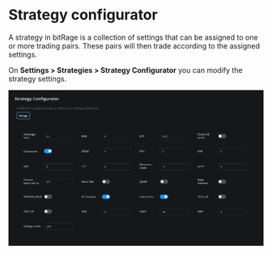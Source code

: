 # Strategy configurator

A strategy in bitRage is a collection of settings that can be assigned to one or more trading pairs. These pairs will then trade according to the assigned settings.

On **Settings &gt; Strategies &gt; Strategy Configurator** you can modify the strategy settings.

![](../../.gitbook/assets/image%20%2817%29.png)





